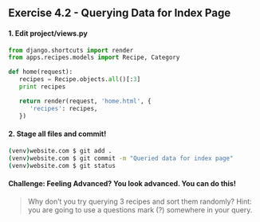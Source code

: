 ## Exercise 4.2 - Querying Data for Index Page

#### 1. Edit project/views.py

```python
from django.shortcuts import render
from apps.recipes.models import Recipe, Category

def home(request):
   recipes = Recipe.objects.all()[:3]
   print recipes

   return render(request, 'home.html', {
      'recipes': recipes,
   })
```

#### 2. Stage all files and commit!

```bash
(venv)website.com $ git add .
(venv)website.com $ git commit -m "Queried data for index page"
(venv)website.com $ git status
```

#### Challenge: Feeling Advanced? You look advanced. You can do this!
> Why don’t you try querying 3 recipes and sort them randomly? Hint: you are going to use a questions mark (?) somewhere in your query.

